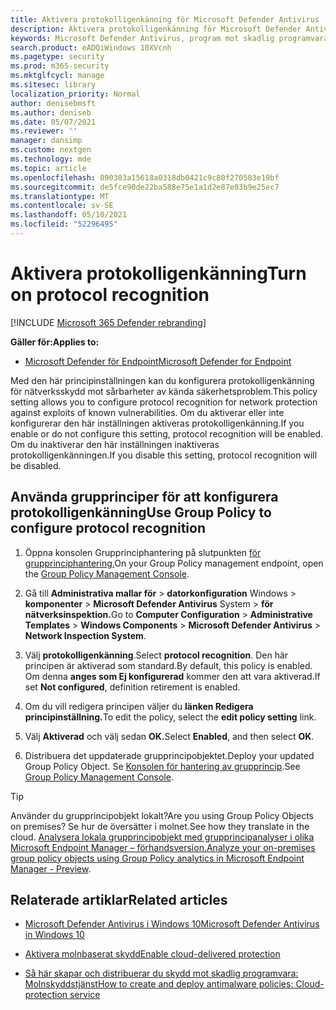 ```yaml
---
title: Aktivera protokolligenkänning för Microsoft Defender Antivirus
description: Aktivera protokolligenkänning för Microsoft Defender Antivirus.
keywords: Microsoft Defender Antivirus, program mot skadlig programvara, säkerhet, defender, protokolligenkänning
search.product: eADQiWindows 10XVcnh
ms.pagetype: security
ms.prod: m365-security
ms.mktglfcycl: manage
ms.sitesec: library
localization_priority: Normal
author: denisebmsft
ms.author: deniseb
ms.date: 05/07/2021
ms.reviewer: ''
manager: dansimp
ms.custom: nextgen
ms.technology: mde
ms.topic: article
ms.openlocfilehash: 890303a15618a0318db0421c9c80f270583e19bf
ms.sourcegitcommit: de5fce90de22ba588e75e1a1d2e87e03b9e25ec7
ms.translationtype: MT
ms.contentlocale: sv-SE
ms.lasthandoff: 05/10/2021
ms.locfileid: "52296495"
---
```

# <a name="turn-on-protocol-recognition"></a><span data-ttu-id="39624-104">Aktivera protokolligenkänning</span><span class="sxs-lookup"><span data-stu-id="39624-104">Turn on protocol recognition</span></span> 

[!INCLUDE [Microsoft 365 Defender rebranding](../../includes/microsoft-defender.md)]

<span data-ttu-id="39624-105">**Gäller för:**</span><span class="sxs-lookup"><span data-stu-id="39624-105">**Applies to:**</span></span>

- [<span data-ttu-id="39624-106">Microsoft Defender för Endpoint</span><span class="sxs-lookup"><span data-stu-id="39624-106">Microsoft Defender for Endpoint</span></span>](/microsoft-365/security/defender-endpoint/)

<span data-ttu-id="39624-107">Med den här principinställningen kan du konfigurera protokolligenkänning för nätverksskydd mot sårbarheter av kända säkerhetsproblem.</span><span class="sxs-lookup"><span data-stu-id="39624-107">This policy setting allows you to configure protocol recognition for network protection against exploits of known vulnerabilities.</span></span> <span data-ttu-id="39624-108">Om du aktiverar eller inte konfigurerar den här inställningen aktiveras protokolligenkänning.</span><span class="sxs-lookup"><span data-stu-id="39624-108">If you enable or do not configure this setting, protocol recognition will be enabled.</span></span> <span data-ttu-id="39624-109">Om du inaktiverar den här inställningen inaktiveras protokolligenkänningen.</span><span class="sxs-lookup"><span data-stu-id="39624-109">If you disable this setting, protocol recognition will be disabled.</span></span>

## <a name="use-group-policy-to-configure-protocol-recognition"></a><span data-ttu-id="39624-110">Använda grupprinciper för att konfigurera protokolligenkänning</span><span class="sxs-lookup"><span data-stu-id="39624-110">Use Group Policy to configure protocol recognition</span></span>

1. <span data-ttu-id="39624-111">Öppna konsolen Grupprinciphantering på slutpunkten [för grupprinciphantering.](/previous-versions/windows/it-pro/windows-server-2008-R2-and-2008/cc731212(v=ws.11))</span><span class="sxs-lookup"><span data-stu-id="39624-111">On your Group Policy management endpoint, open the [Group Policy Management Console](/previous-versions/windows/it-pro/windows-server-2008-R2-and-2008/cc731212(v=ws.11)).</span></span>

2. <span data-ttu-id="39624-112">Gå till **Administrativa mallar för**  >  **datorkonfiguration** Windows  >  **komponenter**  >  **Microsoft Defender Antivirus** System  >  **för nätverksinspektion.**</span><span class="sxs-lookup"><span data-stu-id="39624-112">Go to **Computer Configuration** > **Administrative Templates** > **Windows Components** > **Microsoft Defender Antivirus** > **Network Inspection System**.</span></span> 

3. <span data-ttu-id="39624-113">Välj **protokolligenkänning**.</span><span class="sxs-lookup"><span data-stu-id="39624-113">Select **protocol recognition**.</span></span> <span data-ttu-id="39624-114">Den här principen är aktiverad som standard.</span><span class="sxs-lookup"><span data-stu-id="39624-114">By default, this policy is enabled.</span></span> <span data-ttu-id="39624-115">Om denna **anges som Ej konfigurerad** kommer den att vara aktiverad.</span><span class="sxs-lookup"><span data-stu-id="39624-115">If set **Not configured**, definition retirement is enabled.</span></span> 

4. <span data-ttu-id="39624-116">Om du vill redigera principen väljer du **länken Redigera principinställning.**</span><span class="sxs-lookup"><span data-stu-id="39624-116">To edit the policy, select the **edit policy setting** link.</span></span>

5. <span data-ttu-id="39624-117">Välj **Aktiverad** och välj sedan **OK.**</span><span class="sxs-lookup"><span data-stu-id="39624-117">Select **Enabled**, and then select **OK**.</span></span>

6. <span data-ttu-id="39624-118">Distribuera det uppdaterade grupprincipobjektet.</span><span class="sxs-lookup"><span data-stu-id="39624-118">Deploy your updated Group Policy Object.</span></span> <span data-ttu-id="39624-119">Se [Konsolen för hantering av grupprincip](/windows/win32/srvnodes/group-policy).</span><span class="sxs-lookup"><span data-stu-id="39624-119">See [Group Policy Management Console](/windows/win32/srvnodes/group-policy).</span></span>

> [!TIP]
> <span data-ttu-id="39624-120">Använder du grupprincipobjekt lokalt?</span><span class="sxs-lookup"><span data-stu-id="39624-120">Are you using Group Policy Objects on premises?</span></span> <span data-ttu-id="39624-121">Se hur de översätter i molnet.</span><span class="sxs-lookup"><span data-stu-id="39624-121">See how they translate in the cloud.</span></span> <span data-ttu-id="39624-122">[Analysera lokala grupprincipobjekt med grupprincipanalyser i olika Microsoft Endpoint Manager – förhandsversion.](/mem/intune/configuration/group-policy-analytics)</span><span class="sxs-lookup"><span data-stu-id="39624-122">[Analyze your on-premises group policy objects using Group Policy analytics in Microsoft Endpoint Manager - Preview](/mem/intune/configuration/group-policy-analytics).</span></span> 
  
## <a name="related-articles"></a><span data-ttu-id="39624-123">Relaterade artiklar</span><span class="sxs-lookup"><span data-stu-id="39624-123">Related articles</span></span>

- [<span data-ttu-id="39624-124">Microsoft Defender Antivirus i Windows 10</span><span class="sxs-lookup"><span data-stu-id="39624-124">Microsoft Defender Antivirus in Windows 10</span></span>](microsoft-defender-antivirus-in-windows-10.md)
 
- [<span data-ttu-id="39624-125">Aktivera molnbaserat skydd</span><span class="sxs-lookup"><span data-stu-id="39624-125">Enable cloud-delivered protection</span></span>](enable-cloud-protection-microsoft-defender-antivirus.md)

- [<span data-ttu-id="39624-126">Så här skapar och distribuerar du skydd mot skadlig programvara: Molnskyddstjänst</span><span class="sxs-lookup"><span data-stu-id="39624-126">How to create and deploy antimalware policies: Cloud-protection service</span></span>](/configmgr/protect/deploy-use/endpoint-antimalware-policies#cloud-protection-service)
